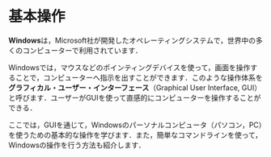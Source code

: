 # 基本操作 

**Windows**は，Microsoft社が開発したオペレーティングシステムで，世界中の多くのコンピューターで利用されています．

Windowsでは，マウスなどのポインティングデバイスを使って，画面を操作することで，コンピューターへ指示を出すことができます．このような操作体系を**グラフィカル・ユーザー・インターフェース**（Graphical User Interface, GUI）と呼びます．ユーザーがGUIを使って直感的にコンピューターを操作することができる．

ここでは，GUIを通じて，Windowsのパーソナルコンピュータ（パソコン，PC）を使うための基本的な操作を学びます．また，簡単なコマンドラインを使って，Windowsの操作を行う方法も紹介します．

